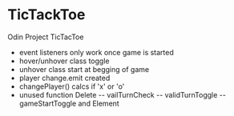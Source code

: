 # TicTackToe
Odin Project TicTacToe

- event listeners only work once game is started
- hover/unhover class toggle
- unhover class start at begging of game
- player change.emit created
- changePlayer() calcs if 'x' or 'o'
- unused function Delete
-- vailTurnCheck
-- validTurnToggle
-- gameStartToggle and Element


